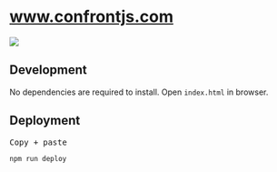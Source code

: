 # www.confrontjs.com

[![](https://img.shields.io/badge/conference-29%20october%202018-%23a64ac9.svg)](https://www.confrontjs.com)

## Development

No dependencies are required to install. Open `index.html` in browser.

## Deployment

<kbd>Copy + paste</kbd>

```bash
npm run deploy
```
